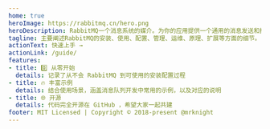 ```yaml
---
home: true
heroImage: https://rabbitmq.cn/hero.png
heroDescription: RabbitMQ一个消息系统的媒介。为你的应用提供一个通用的消息发送和接收平台，并且保证消息在传输过程中的安全。
tagline: 主要阐述RabbitMQ的安装、使用、配置、管理、运维、原理、扩展等方面的细节。
actionText: 快速上手 →
actionLink: /guide/
features:
- title: 0️⃣ 从零开始
  details: 记录了从不会 RabbitMQ 到可使用的安装配置过程
- title: 🔥 丰富示例
  details: 结合使用场景，涵盖消息队列开发中常用的示例，以及对应的说明
- title: 🌐 开源
  details: 代码完全开源在 GitHub ，希望大家一起共建
footer: MIT Licensed | Copyright © 2018-present @mrknight
---
```

